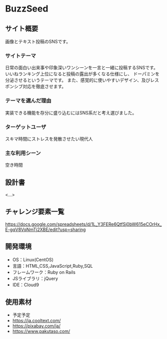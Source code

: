 # BuzzSeed

## サイト概要
画像とテキスト投稿のSNSです。

### サイトテーマ
日常の面白い出来事や印象深いワンシーンを一言と一緒に投稿するSNSです。
いいねランキング上位になると投稿の露出が多くなる仕様にし、
ドーパミンを分泌させるというテーマです。
また、感覚的に使いやすいデザイン、及びレスポンシブ対応を徹底させます。

### テーマを選んだ理由
実装できる機能を存分に盛り込むにはSNS系だと考え選びました。

### ターゲットユーザ
スキマ時間にストレスを発散させたい現代人

### 主な利用シーン
空き時間

## 設計書
<...>

## チャレンジ要素一覧
https://docs.google.com/spreadsheets/d/1L_Y3FERe6QtfSj0bW615eCOrHx_E-gqV8VqNmTj2XBE/edit?usp=sharing

## 開発環境
- OS：Linux(CentOS)
- 言語：HTML,CSS,JavaScript,Ruby,SQL
- フレームワーク：Ruby on Rails
- JSライブラリ：jQuery
- IDE：Cloud9

## 使用素材
- 予定予定
- https://ja.cooltext.com/
- https://pixabay.com/ja/
- https://www.pakutaso.com/
